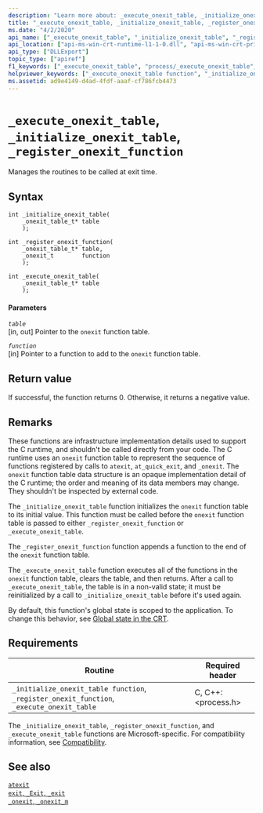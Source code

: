 ```yaml
---
description: "Learn more about: _execute_onexit_table, _initialize_onexit_table, _register_onexit_function"
title: "_execute_onexit_table, _initialize_onexit_table, _register_onexit_function"
ms.date: "4/2/2020"
api_name: ["_execute_onexit_table", "_initialize_onexit_table", "_register_onexit_function", "_o__execute_onexit_table", "_o__initialize_onexit_table", "_o__register_onexit_function"]
api_location: ["api-ms-win-crt-runtime-l1-1-0.dll", "api-ms-win-crt-private-l1-1-0.dll"]
api_type: ["DLLExport"]
topic_type: ["apiref"]
f1_keywords: ["_execute_onexit_table", "process/_execute_onexit_table", "_initialize_onexit_table", "process/_initialize_onexit_table", "_register_onexit_function", "process/_register_onexit_function"]
helpviewer_keywords: ["_execute_onexit_table function", "_initialize_onexit_table function", "_register_onexit_function function"]
ms.assetid: ad9e4149-d4ad-4fdf-aaaf-cf786fcb4473
---
```

# `_execute_onexit_table`, `_initialize_onexit_table`, `_register_onexit_function`

Manages the routines to be called at exit time.

## Syntax

```
int _initialize_onexit_table(
    _onexit_table_t* table
    );

int _register_onexit_function(
    _onexit_table_t* table,
    _onexit_t        function
    );

int _execute_onexit_table(
    _onexit_table_t* table
    );
```

#### Parameters

*`table`*\
[in, out] Pointer to the `onexit` function table.

*`function`*\
[in] Pointer to a function to add to the `onexit` function table.

## Return value

If successful, the function returns 0. Otherwise, it returns a negative value.

## Remarks

These functions are infrastructure implementation details used to support the C runtime, and shouldn't be called directly from your code. The C runtime uses an `onexit` function table to represent the sequence of functions registered by calls to `atexit`, `at_quick_exit`, and `_onexit`. The `onexit` function table data structure is an opaque implementation detail of the C runtime; the order and meaning of its data members may change. They shouldn't be inspected by external code.

The `_initialize_onexit_table` function initializes the `onexit` function table to its initial value.  This function must be called before the `onexit` function table is passed to either `_register_onexit_function` or `_execute_onexit_table`.

The `_register_onexit_function` function appends a function to the end of the `onexit` function table.

The `_execute_onexit_table` function executes all of the functions in the `onexit` function table, clears the table, and then returns. After a call to `_execute_onexit_table`, the table is in a non-valid state; it must be reinitialized by a call to `_initialize_onexit_table` before it's used again.

By default, this function's global state is scoped to the application. To change this behavior, see [Global state in the CRT](global-state.md).

## Requirements

|Routine|Required header|
|-------------|---------------------|
|`_initialize_onexit_table function`, `_register_onexit_function`, `_execute_onexit_table`|C, C++: \<process.h>|

The `_initialize_onexit_table`, `_register_onexit_function`, and `_execute_onexit_table` functions are Microsoft-specific. For compatibility information, see [Compatibility](./compatibility.md).

## See also

[`atexit`](./reference/atexit.md)\
[`exit`, `_Exit`, `_exit`](./reference/exit-exit-exit.md)\
[`_onexit`, `_onexit_m`](./reference/onexit-onexit-m.md)
